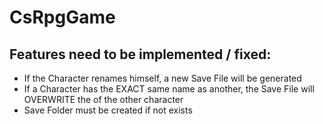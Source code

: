# CsRpgGame


## Features need to be implemented / fixed:
- If the Character renames himself, a new Save File will be generated
- If a Character has the EXACT same name as another, the Save File will OVERWRITE the of the other character
- Save Folder must be created if not exists